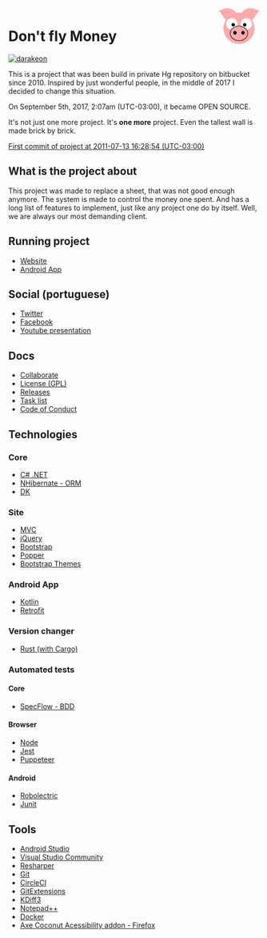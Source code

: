 <img src="site/MVC/Assets/images/pig.svg" width="85" align="right"/>

# Don't fly Money

[![darakeon](https://circleci.com/gh/darakeon/dfm.svg?style=svg)](.circleci/config.yml)

This is a project that was been build in private Hg repository on
bitbucket since 2010. Inspired by just wonderful people, in the middle
of 2017 I decided to change this situation.

On September 5th, 2017, 2:07am (UTC-03:00), it became OPEN SOURCE.

It's not just one more project. It's **one more** project. Even the
tallest wall is made brick by brick.

[First commit of project at 2011-07-13 16:28:54 (UTC-03:00)](https://github.com/darakeon/dfm/commit/244609bd05bd7dce4bc6f30a49f8ff99b6249c3b)

## What is the project about

This project was made to replace a sheet, that was not good enough
anymore. The system is made to control the money one spent. And has a
long list of features to implement, just like any project one do by
itself. Well, we are always our most demanding client.

## Running project

- [Website](https://dontflymoney.com/)
- [Android App](https://play.google.com/store/apps/details?id=com.dontflymoney.view)

## Social (portuguese)

- [Twitter](https://twitter.com/dfm_grunt)
- [Facebook](https://www.facebook.com/dontflymoney/)
- [Youtube presentation](https://www.youtube.com/watch?v=S_i1N5nMRa4)

## Docs

- [Collaborate](CONTRIBUTING.md)
- [License (GPL)](LICENSE.md)
- [Releases](docs/RELEASES.md)
- [Task list](docs/TODO.md)
- [Code of Conduct](CODE_OF_CONDUCT.md)

## Technologies

### Core

- [C# .NET](https://docs.microsoft.com/en-us/dotnet/csharp)
- [NHibernate - ORM](https://nhibernate.info)
- [DK](https://github.com/darakeon/dk-lib)

### Site

- [MVC](https://dotnet.microsoft.com/apps/aspnet/mvc)
- [jQuery](https://jquery.com)
- [Bootstrap](https://getbootstrap.com)
- [Popper](https://popper.js.org/)
- [Bootstrap Themes](https://bootswatch.com)

### Android App

- [Kotlin](https://kotlinlang.org)
- [Retrofit](https://square.github.io/retrofit/)

### Version changer

- [Rust (with Cargo)](https://www.rust-lang.org)

### Automated tests

#### Core

- [SpecFlow - BDD](https://specflow.org)

#### Browser

- [Node](https://nodejs.org/en/)
- [Jest](https://jestjs.io/)
- [Puppeteer](https://developers.google.com/web/tools/puppeteer)

#### Android

- [Robolectric](http://robolectric.org/)
- [Junit](https://junit.org/)

## Tools

- [Android Studio](https://developer.android.com/studio/index.html)
- [Visual Studio Community](https://www.visualstudio.com/vs/)
- [Resharper](https://www.jetbrains.com/resharper/)
- [Git](https://git-scm.com/)
- [CircleCI](https://circleci.com/)
- [GitExtensions](https://github.com/gitextensions/gitextensions)
- [KDiff3](https://www.kde.org/applications/development/kdiff3/)
- [Notepad++](https://notepad-plus-plus.org/)
- [Docker](https://www.docker.com/)
- [Axe Coconut Acessibility addon - Firefox](https://addons.mozilla.org/firefox/addon/axe-devtools/)
